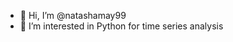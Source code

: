 - 👋 Hi, I’m @natashamay99
- 👀 I’m interested in Python for time series analysis

<!---
natashamay99/natashamay99 is a ✨ special ✨ repository because its `README.md` (this file) appears on your GitHub profile.
You can click the Preview link to take a look at your changes.
--->
